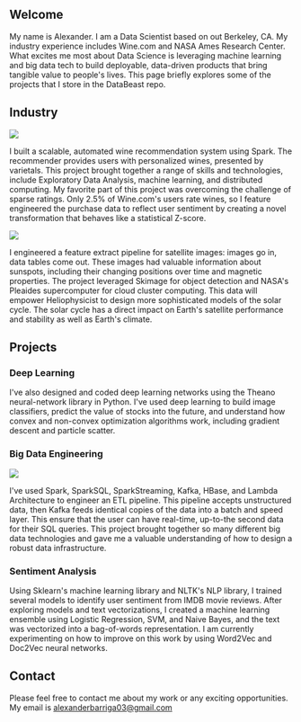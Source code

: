 ## Welcome
My name is Alexander. I am a Data Scientist based on out Berkeley, CA. My industry experience includes Wine.com and NASA Ames Research Center. What excites me most about Data Science is leveraging machine learning and big data tech to build deployable, data-driven products that bring tangible value to people's lives. This page briefly explores some of the projects that I store in the DataBeast repo. 


## Industry 

![](https://img.grouponcdn.com/coupons/mK4w3Pv4cen2UWmZ8bH76/wine_comHIRES-500x500/v1/t200x200.png)

I built a scalable, automated wine recommendation system using Spark. The recommender provides users with personalized wines, presented by varietals. This project brought together a range of skills and technologies, include Exploratory Data Analysis, machine learning, and distributed computing. My favorite part of this project was overcoming the challenge of sparse ratings. Only 2.5% of Wine.com's users rate wines, so I feature engineered the purchase data to reflect user sentiment by creating a novel transformation that behaves like a statistical Z-score.  

![](http://www.cleantechinstitute.org/Images/NASA%20Ames-Cleantech%20Institute.jpg)

I engineered a feature extract pipeline for satellite images: images go in, data tables come out. These images had valuable information about sunspots, including their changing positions over time and magnetic properties. The project leveraged Skimage for object detection and NASA's Pleaides supercomputer for cloud cluster computing. This data will empower Heliophysicist to design more sophisticated models of the solar cycle. The solar cycle has a direct impact on Earth's satellite performance and stability as well as Earth's climate. 


## Projects

### Deep Learning 
I've also designed and coded deep learning networks using the Theano neural-network library in Python. I've used deep learning to build image classifiers, predict the value of stocks into the future, and understand how convex and non-convex optimization algorithms work, including gradient descent and particle scatter. 

### Big Data Engineering
![](https://s3-us-west-2.amazonaws.com/dsci6007/assets/fig2-1.png)

I've used Spark, SparkSQL, SparkStreaming, Kafka, HBase, and Lambda Architecture to engineer an ETL pipeline. This pipeline accepts unstructured data, then Kafka feeds identical copies of the data into a batch and speed layer. This ensure that the user can have real-time, up-to-the second data for their SQL queries. This project brought together so many different big data technologies and gave me a valuable understanding of how to design a robust data infrastructure. 

### Sentiment Analysis 
Using Sklearn's machine learning library and NLTK's NLP library, I trained several models to identify user sentiment from IMDB movie reviews. After exploring models and text vectorizations, I created a machine learning ensemble using Logistic Regression, SVM, and Naive Bayes, and the text was vectorized into a bag-of-words representation. I am currently experimenting on how to improve on this work by using Word2Vec and Doc2Vec neural networks. 

## Contact
Please feel free to contact me about my work or any exciting opportunities. My email is alexanderbarriga03@gmail.com
